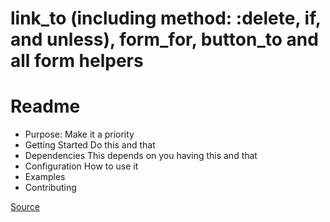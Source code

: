 # link_to (including method: :delete, if, and unless), form_for, button_to and all form helpers


# Readme
- Purpose: Make it a priority
- Getting Started
Do this and that
- Dependencies
This depends on you having this and that
- Configuration
How to use it
- Examples
- Contributing

[Source](https://mixandgo.com/blog/how-to-use-link_to-in-rails)
